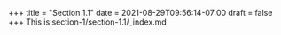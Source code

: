 +++
title = "Section 1.1"
date = 2021-08-29T09:56:14-07:00
draft = false
+++
This is section-1/section-1.1/_index.md
